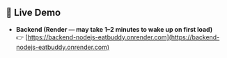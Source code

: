 ## 🔗 Live Demo

- **Backend (Render — may take 1–2 minutes to wake up on first load)**  
  👉 [https://backend-nodejs-eatbuddy.onrender.com](https://backend-nodejs-eatbuddy.onrender.com)
